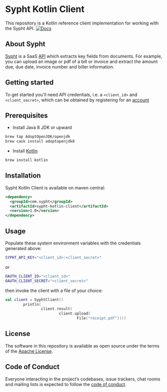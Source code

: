 # Sypht Kotlin Client
This repository is a Kotlin reference client implementation for working with the Sypht API. [![Docs](https://img.shields.io/badge/API%20Docs-site-lightgrey.svg?style=flat-square)](https://docs.sypht.com)

## About Sypht
[Sypht](https://sypht.com) is a SaaS [API]((https://docs.sypht.com/)) which extracts key fields from documents. For
example, you can upload an image or pdf of a bill or invoice and extract the amount due, due date, invoice number
and biller information.

## Getting started
To get started you'll need API credentials, i.e. a `<client_id>` and `<client_secret>`, which can be obtained by registering
for an [account](https://www.sypht.com/signup/developer)

## Prerequisites
- Install Java 8 JDK or upward

```Bash
brew tap AdoptOpenJDK/openjdk
brew cask install adoptopenjdk8
```
- Install [Kotlin](https://kotlinlang.org)

```Bash
brew install kotlin
```

## Installation
Sypht Kotlin Client is available on maven central:

```Xml
<dependency>
  <groupId>com.sypht</groupId>
  <artifactId>sypht-kotlin-client</artifactId>
  <version>1.0</version>
</dependency>
```

## Usage
Populate these system environment variables with the credentials generated above:

```Bash
SYPHT_API_KEY="<client_id>:<client_secret>"
```

or

```Bash
OAUTH_CLIENT_ID="<client_id>"
OAUTH_CLIENT_SECRET="<client_secret>"
```

then invoke the client with a file of your choice:
```Kotlin
val client = SyphtClient()
        println(
                client.result(
                        client.upload(
                                File("receipt.pdf"))))
```

## License
The software in this repository is available as open source under the terms of the [Apache License](https://github.com/sypht-team/sypht-kotlin-client/blob/master/LICENSE).

## Code of Conduct
Everyone interacting in the project’s codebases, issue trackers, chat rooms and mailing lists is expected to follow the [code of conduct](https://github.com/sypht-team/sypht-kotlin-client/blob/master/CODE_OF_CONDUCT.md).
